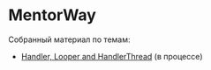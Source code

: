 # MentorWay
Собранный материал по темам:
* [Handler, Looper and HandlerThread](handler%20and%20looper.md) (в процессе)
